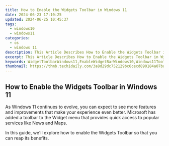 ```yaml
---
title: How to Enable the Widgets Toolbar in Windows 11
date: 2024-06-23 17:10:25
updated: 2024-06-25 10:45:37
tags:
  - windows10
  - windows11
categories:
  - os
  - windows 11
description: This Article Describes How to Enable the Widgets Toolbar in Windows 11
excerpt: This Article Describes How to Enable the Widgets Toolbar in Windows 11
keywords: WidgetToolbarWindows11,EnableWidgetBarWindows10,Windows11ToolbarActivation,WidgetEnableProcedureWin11,ToolbarSetupInWin11,ActivateWidgetBarWin11,EnablingWindows11Tools
thumbnail: https://thmb.techidaily.com/3a8d29dc752129bc6cecd890184a07ba60927370b95afc8af67003c49b108b72.jpg
---
```


## How to Enable the Widgets Toolbar in Windows 11

 As Windows 11 continues to evolve, you can expect to see more features and improvements that make your experience even better. Microsoft has added a toolbar to the Widget menu that provides quick access to popular services like News and Maps.

 In this guide, we'll explore how to enable the Widgets Toolbar so that you can reap its benefits.
